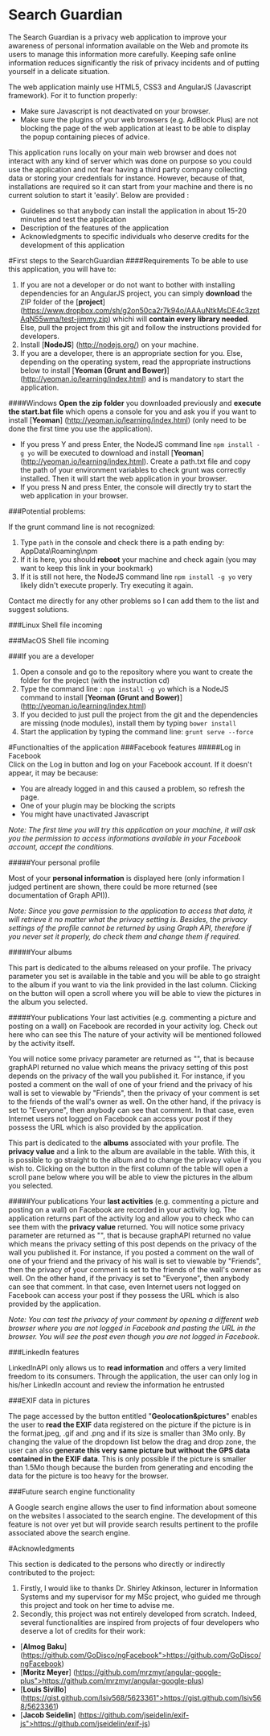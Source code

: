 Search Guardian
==============

  The Search Guardian is a privacy web application to improve your awareness of personal information available on the Web and promote its users to manage this information more carefully. Keeping safe online information reduces significantly the risk of privacy incidents and of putting yourself in a delicate situation.
  
  The web application mainly use HTML5, CSS3 and AngularJS (Javascript framework). For it to function properly: 
  - Make sure Javascript is not deactivated on your browser.
  - Make sure the plugins of your web browsers (e.g. AdBlock Plus) are not blocking the page of the web application at least to be able to display the popup containing pieces of advice.
  
This application runs locally on your main web browser and does not interact with any kind of server which was done on purpose so you could use the application and not fear having a third party company collecting data or storing your credentials for instance. However, because of that, installations are required so it can start from your machine and there is no current solution to start it 'easily'. Below are provided :
- Guidelines so that anybody can install the application in about 15-20 minutes and test the application
- Description of the features of the application
- Acknowledgments to specific individuals who deserve credits for the development of this application

#First steps to the SearchGuardian
####Requirements
To be able to use this application, you will have to:

1. If you are not a developer or do not want to bother with installing dependencies for an AngularJS project, you can simply **download** the ZIP folder of the [**project**] (https://www.dropbox.com/sh/g2on50ca2r7k94o/AAAuNtkMsDE4c3zptAqN55wma/test-jimmy.zip) whichi will **contain every library needed**. Else, pull the project from this git and follow the instructions provided for developers.
2. Install [**NodeJS**] (http://nodejs.org/) on your machine.
3. If you are a developer, there is an appropriate section for you. Else, depending on the operating system, read the appropriate instructions below to install [**Yeoman (Grunt and Bower)**] (http://yeoman.io/learning/index.html) and is mandatory to start the application.

####Windows
**Open the zip folder** you downloaded previously and **execute the start.bat file** which opens a console for you and ask you if you want to install [**Yeoman**] (http://yeoman.io/learning/index.html) (only need to be done the first time you use the application). 
- If you press Y and press Enter, the NodeJS command line `npm install -g yo` will be executed to download and install [**Yeoman**] (http://yeoman.io/learning/index.html). Create a path.txt file and copy the path of your environment variables to check grunt was correctly installed. Then it will start the web application in your browser.
- If you press N and press Enter, the console will directly try to start the web application in your browser.

###Potential problems:

If the grunt command line is not recognized: 

1. Type `path` in the console and check there is a path ending by: AppData\Roaming\npm
2. If it is here, you should **reboot** your machine and check again (you may want to keep this link in your bookmark)
3. If it is still not here, the NodeJS command line `npm install -g yo` very likely didn't execute properly. Try executing it again.

Contact me directly for any other problems so I can add them to the list and suggest solutions.

###Linux
Shell file incoming

###MacOS
Shell file incoming


###If you are a developer
1. Open a console and go to the repository where you want to create the folder for the project (with the instruction cd)
2. Type the command line : `npm install -g yo` which is a NodeJS command to install [**Yeoman (Grunt and Bower)**] (http://yeoman.io/learning/index.html)
3. If you decided to just pull the project from the git and the dependencies are missing (node modules), install them by typing `bower install`
4. Start the application by typing the command line: `grunt serve --force`

#Functionalties of the application
###Facebook features
#####Log in Facebook  
  Click on the Log in button and log on your Facebook account. If it doesn't appear, it may be because:
  - You are already logged in and this caused a problem, so refresh the page.
  - One of your plugin may be blocking the scripts
  - You might have unactivated Javascript

_Note: The first time you will try this application on your machine, it will ask you the permission to access informations available in your Facebook account, accept the conditions._

#####Your personal profile

  Most of your **personal information** is displayed here (only information I judged pertinent are shown, there could be more returned (see documentation of Graph API)).
  
_Note: Since you gave permission to the application to access that data, it will retrieve it no matter what the privacy setting is. Besides, the privacy settings of the profile cannot be returned by using Graph API, therefore if you never set it properly, do check them and change them if required._

#####Your albums

  This part is dedicated to the albums released on your profile. The privacy parameter you set is available in the table and you will be able to go straight to the album if you want to via the link provided in the last column. Clicking on the button will open a scroll where you will be able to view the pictures in the album you selected.

#####Your publications
  Your last activities (e.g. commenting a picture and posting on a wall) on Facebook are recorded in your activity log. Check out here who can see this The nature of your activity will be mentioned followed by the activity itself. 
  
You will notice some privacy parameter are returned as "", that is because graphAPI returned no value which means the privacy setting of this post depends on the privacy of the wall you published it. For instance, if you posted a comment on the wall of one of your friend and the privacy of his wall is set to viewable by "Friends", then the privacy of your comment is set to the friends of the wall's owner as well. On the other hand, if the privacy is set to "Everyone", then anybody can see that comment. In that case, even Internet users not logged on Facebook can access your post if they possess the URL which is also provided by the application. 

This part is dedicated to the **albums** associated with your profile. The **privacy value** and a link to the album are available in the table. With this, it is possible to go straight to the album and to change the privacy value if you wish to. Clicking on the button in the first column of the table will open a scroll pane below where you will be able to view the pictures in the album you selected.

#####Your publications
  Your **last activities** (e.g. commenting a picture and posting on a wall) on Facebook are recorded in your activity log. The application returns part of the activity log and allow you to check who can see them with the **privacy value** returned. You will notice some privacy parameter are returned as "", that is because graphAPI returned no value which means the privacy setting of this post depends on the privacy of the wall you published it. For instance, if you posted a comment on the wall of one of your friend and the privacy of his wall is set to viewable by "Friends", then the privacy of your comment is set to the friends of the wall's owner as well. On the other hand, if the privacy is set to "Everyone", then anybody can see that comment. In that case, even Internet users not logged on Facebook can access your post if they possess the URL which is also provided by the application. 

_Note: You can test the privacy of your comment by opening a different web browser where you are not logged in Facebook and pasting the URL in the browser. You will see the post even though you are not logged in Facebook._

###LinkedIn features

LinkedInAPI only allows us to **read information** and offers a very limited freedom to its consumers. Through the application, the user can only log in his/her LinkedIn account and review the information he entrusted
  
###EXIF data in pictures

The page accessed by the button entitled "**Geolocation&pictures**" enables the user to **read the EXIF** data registered on the picture if the picture is in the format.jpeg, .gif and .png and if its size is smaller than 3Mo only. By changing the value of the dropdown list below the drag and drop zone, the user can also **generate this very same picture but without the GPS data contained in the EXIF data**. This is only possible if the picture is smaller than 1.5Mo though because the burden from generating and encoding the data for the picture is too heavy for the browser.

###Future search engine functionality

A Google search engine allows the user to find information about someone on the websites I associated to the search engine. The development of this feature is not over yet but will provide search results pertinent to the profile associated above the search engine.

#Acknowledgments

This section is dedicated to the persons who directly or indirectly contributed to the project:

1. Firstly, I would like to thanks Dr. Shirley Atkinson, lecturer in Information Systems and my supervisor for my MSc project, who guided me through this project and took on her time to advise me.
2. Secondly, this project was not entirely developed from scratch. Indeed, several functionalities are inspired from projects of four developers who deserve a lot of credits for their work:

- [**Almog Baku**] (https://github.com/GoDisco/ngFacebook">https://github.com/GoDisco/ngFacebook)
- [**Moritz Meyer**] (https://github.com/mrzmyr/angular-google-plus">https://github.com/mrzmyr/angular-google-plus)
- [**Louis Sivillo**] (https://gist.github.com/lsiv568/5623361">https://gist.github.com/lsiv568/5623361)
- [**Jacob Seidelin**] (https://github.com/jseidelin/exif-js">https://github.com/jseidelin/exif-js)
